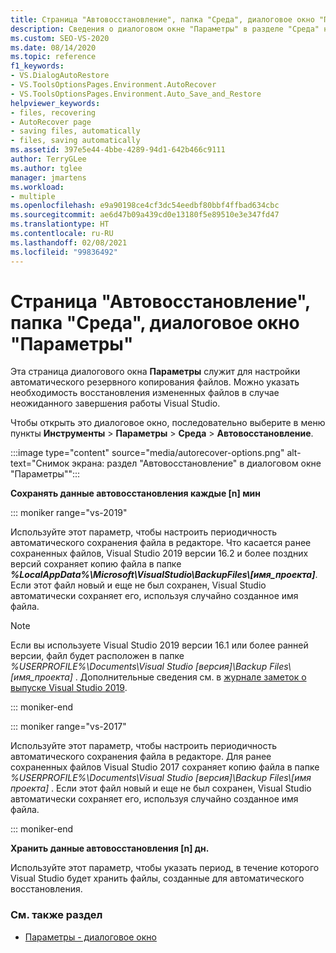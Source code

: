 ```yaml
---
title: Страница "Автовосстановление", папка "Среда", диалоговое окно "Параметры"
description: Сведения о диалоговом окне "Параметры" в разделе "Среда" на странице "Автовосстановление" и о том, как использовать его для настройки автоматического резервного копирования файлов.
ms.custom: SEO-VS-2020
ms.date: 08/14/2020
ms.topic: reference
f1_keywords:
- VS.DialogAutoRestore
- VS.ToolsOptionsPages.Environment.AutoRecover
- VS.ToolsOptionsPages.Environment.Auto_Save_and_Restore
helpviewer_keywords:
- files, recovering
- AutoRecover page
- saving files, automatically
- files, saving automatically
ms.assetid: 397e5e44-4bbe-4289-94d1-642b466c9111
author: TerryGLee
ms.author: tglee
manager: jmartens
ms.workload:
- multiple
ms.openlocfilehash: e9a90198ce4cf3dc54eedbf80bbf4ffbad634cbc
ms.sourcegitcommit: ae6d47b09a439cd0e13180f5e89510e3e347fd47
ms.translationtype: HT
ms.contentlocale: ru-RU
ms.lasthandoff: 02/08/2021
ms.locfileid: "99836492"
---
```

# <a name="autorecover-environment-options-dialog-box"></a>Страница "Автовосстановление", папка "Среда", диалоговое окно "Параметры"

Эта страница диалогового окна **Параметры** служит для настройки автоматического резервного копирования файлов. Можно указать необходимость восстановления измененных файлов в случае неожиданного завершения работы Visual Studio.

Чтобы открыть это диалоговое окно, последовательно выберите в меню пункты **Инструменты** > **Параметры** > **Среда** > **Автовосстановление**.

:::image type="content" source="media/autorecover-options.png" alt-text="Снимок экрана: раздел &quot;Автовосстановление&quot; в диалоговом окне &quot;Параметры&quot;":::

**Сохранять данные автовосстановления каждые [n] мин**

::: moniker range="vs-2019"

Используйте этот параметр, чтобы настроить периодичность автоматического сохранения файла в редакторе. Что касается ранее сохраненных файлов, Visual Studio 2019 версии 16.2 и более поздних версий сохраняет копию файла в папке ***%LocalAppData%\Microsoft\VisualStudio\BackupFiles\\[имя_проекта]***. Если этот файл новый и еще не был сохранен, Visual Studio автоматически сохраняет его, используя случайно созданное имя файла.

> [!NOTE]
> Если вы используете Visual Studio 2019 версии 16.1 или более ранней версии, файл будет расположен в папке *%USERPROFILE%\Documents\Visual Studio [версия]\Backup Files\\[имя_проекта]* . Дополнительные сведения см. в [журнале заметок о выпуске Visual Studio 2019](/visualstudio/releases/2019/release-notes-history/).

::: moniker-end

::: moniker range="vs-2017"

Используйте этот параметр, чтобы настроить периодичность автоматического сохранения файла в редакторе. Для ранее сохраненных файлов Visual Studio 2017 сохраняет копию файла в папке *%USERPROFILE%\Documents\Visual Studio [версия]\Backup Files\\[имя проекта]* . Если этот файл новый и еще не был сохранен, Visual Studio автоматически сохраняет его, используя случайно созданное имя файла.

::: moniker-end

**Хранить данные автовосстановления [n] дн.**

Используйте этот параметр, чтобы указать период, в течение которого Visual Studio будет хранить файлы, созданные для автоматического восстановления.

### <a name="see-also"></a>См. также раздел

- [Параметры - диалоговое окно](../../ide/reference/options-dialog-box-visual-studio.md)
